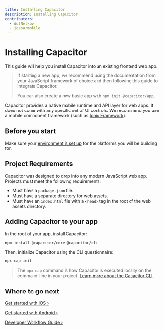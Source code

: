 ```yaml
---
title: Installing Capacitor
description: Installing Capacitor
contributors:
  - dotNetkow
  - jcesarmobile
---
```


# Installing Capacitor

This guide will help you install Capacitor into an existing frontend web app.

> If starting a new app, we recommend using the documentation from your JavaScript framework of choice and then following this guide to integrate Capacitor.
>
> You can also create a new basic app with `npm init @capacitor/app`.

Capacitor provides a native mobile runtime and API layer for web apps. It does not come with any specific set of UI controls. We recommend you use a mobile component framework (such as [Ionic Framework](https://ionicframework.com/)).

## Before you start

Make sure your [environment is set up](/docs/getting-started/environment-setup) for the platforms you will be building for.

## Project Requirements

Capacitor was designed to drop into any modern JavaScript web app. Projects must meet the following requirements:

- Must have a `package.json` file.
- Must have a separate directory for web assets.
- Must have an `index.html` file with a `<head>` tag in the root of the web assets directory.

## Adding Capacitor to your app

In the root of your app, install Capacitor:

```bash
npm install @capacitor/core @capacitor/cli
```

Then, initialize Capacitor using the CLI questionnaire:

```bash
npx cap init
```

> The `npx cap` command is how Capacitor is executed locally on the command-line in your project. [Learn more about the Capacitor CLI](/docs/cli).

## Where to go next

[Get started with iOS &#8250;](/docs/ios)

[Get started with Android &#8250;](/docs/android)

[Developer Workflow Guide &#8250;](/docs/basics/workflow)
